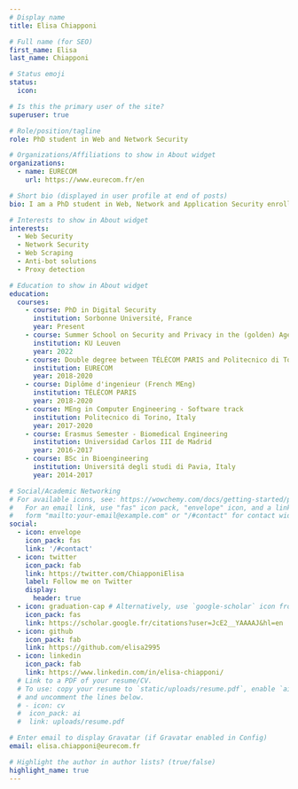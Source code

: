 ```yaml
---
# Display name
title: Elisa Chiapponi

# Full name (for SEO)
first_name: Elisa
last_name: Chiapponi

# Status emoji
status:
  icon: 

# Is this the primary user of the site?
superuser: true

# Role/position/tagline
role: PhD student in Web and Network Security

# Organizations/Affiliations to show in About widget
organizations:
  - name: EURECOM
    url: https://www.eurecom.fr/en

# Short bio (displayed in user profile at end of posts)
bio: I am a PhD student in Web, Network and Application Security enrolled at the Sorbonne Université. I work on my research project at EURECOM and Amadeus IT Group, under the supervision of prof.Marc Dacier. My research focuses on the analysis and mitigation of the new generation of botnets, in particular the ones performing web scraping. My goal is to find practical means to defeat them. The starting point of my project is understanding the ecosystem of scraping bots. This consists of identifying the actors behind this business and their motivations, understanding the various techniques they exploit and the infrastructures they take advantage of. I am currently studying Residential IP Proxies. Scrapers exploit these services to have a vast network of residential IP addresses which help bypass current countermeasure tecniques.

# Interests to show in About widget
interests:
  - Web Security
  - Network Security
  - Web Scraping
  - Anti-bot solutions
  - Proxy detection

# Education to show in About widget
education:
  courses:
    - course: PhD in Digital Security
      institution: Sorbonne Université, France
      year: Present
    - course: Summer School on Security and Privacy in the (golden) Age of AI
      institution: KU Leuven
      year: 2022
    - course: Double degree between TÉLÉCOM PARIS and Politecnico di Torino
      institution: EURECOM
      year: 2018-2020
    - course: Diplôme d'ingenieur (French MEng)
      institution: TÉLÉCOM PARIS
      year: 2018-2020
    - course: MEng in Computer Engineering - Software track
      institution: Politecnico di Torino, Italy
      year: 2017-2020
    - course: Erasmus Semester - Biomedical Engineering 
      institution: Universidad Carlos III de Madrid
      year: 2016-2017
    - course: BSc in Bioengineering
      institution: Universitá degli studi di Pavia, Italy
      year: 2014-2017

# Social/Academic Networking
# For available icons, see: https://wowchemy.com/docs/getting-started/page-builder/#icons
#   For an email link, use "fas" icon pack, "envelope" icon, and a link in the
#   form "mailto:your-email@example.com" or "/#contact" for contact widget.
social:
  - icon: envelope
    icon_pack: fas
    link: '/#contact'
  - icon: twitter
    icon_pack: fab
    link: https://twitter.com/ChiapponiElisa
    label: Follow me on Twitter
    display:
      header: true
  - icon: graduation-cap # Alternatively, use `google-scholar` icon from `ai` icon pack
    icon_pack: fas
    link: https://scholar.google.fr/citations?user=JcE2__YAAAAJ&hl=en
  - icon: github
    icon_pack: fab
    link: https://github.com/elisa2995
  - icon: linkedin
    icon_pack: fab
    link: https://www.linkedin.com/in/elisa-chiapponi/
  # Link to a PDF of your resume/CV.
  # To use: copy your resume to `static/uploads/resume.pdf`, enable `ai` icons in `params.yaml`,
  # and uncomment the lines below.
  # - icon: cv
  #  icon_pack: ai
  #  link: uploads/resume.pdf

# Enter email to display Gravatar (if Gravatar enabled in Config)
email: elisa.chiapponi@eurecom.fr

# Highlight the author in author lists? (true/false)
highlight_name: true
---
```


